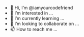 - 👋 Hi, I’m @iamyourcodefriend
- 👀 I’m interested in ...
- 🌱 I’m currently learning ...
- 💞️ I’m looking to collaborate on ...
- 📫 How to reach me ...

<!---
iamyourcodefriend/iamyourcodefriend is a ✨ special ✨ repository because its `README.md` (this file) appears on your GitHub profile.
You can click the Preview link to take a look at your changes.
--->
